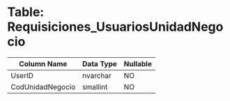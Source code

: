 # Table: Requisiciones_UsuariosUnidadNegocio

| Column Name | Data Type | Nullable |
|-------------|-----------|----------|
| UserID | nvarchar | NO |
| CodUnidadNegocio | smallint | NO |
